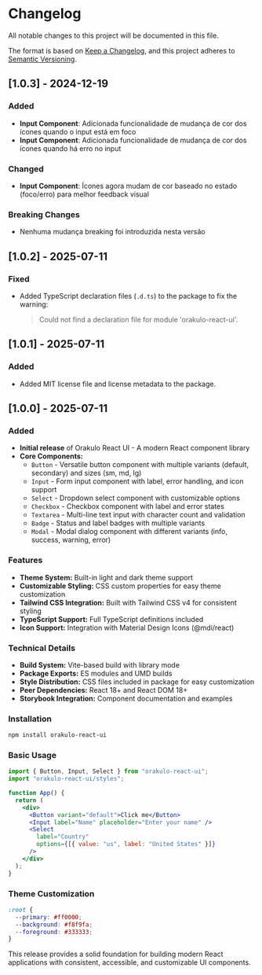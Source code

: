 # Changelog

All notable changes to this project will be documented in this file.

The format is based on [Keep a Changelog](https://keepachangelog.com/en/1.0.0/),
and this project adheres to [Semantic Versioning](https://semver.org/spec/v2.0.0.html).

## [1.0.3] - 2024-12-19

### Added
- **Input Component**: Adicionada funcionalidade de mudança de cor dos ícones quando o input está em foco
- **Input Component**: Adicionada funcionalidade de mudança de cor dos ícones quando há erro no input

### Changed
- **Input Component**: Ícones agora mudam de cor baseado no estado (foco/erro) para melhor feedback visual

### Breaking Changes
- Nenhuma mudança breaking foi introduzida nesta versão

## [1.0.2] - 2025-07-11

### Fixed
- Added TypeScript declaration files (`.d.ts`) to the package to fix the warning:
  > Could not find a declaration file for module 'orakulo-react-ui'.

## [1.0.1] - 2025-07-11

### Added
- Added MIT license file and license metadata to the package.

## [1.0.0] - 2025-07-11

### Added

- **Initial release** of Orakulo React UI - A modern React component library
- **Core Components:**
  - `Button` - Versatile button component with multiple variants (default, secondary) and sizes (sm, md, lg)
  - `Input` - Form input component with label, error handling, and icon support
  - `Select` - Dropdown select component with customizable options
  - `Checkbox` - Checkbox component with label and error states
  - `Textarea` - Multi-line text input with character count and validation
  - `Badge` - Status and label badges with multiple variants
  - `Modal` - Modal dialog component with different variants (info, success, warning, error)

### Features

- **Theme System:** Built-in light and dark theme support
- **Customizable Styling:** CSS custom properties for easy theme customization
- **Tailwind CSS Integration:** Built with Tailwind CSS v4 for consistent styling
- **TypeScript Support:** Full TypeScript definitions included
- **Icon Support:** Integration with Material Design Icons (@mdi/react)

### Technical Details

- **Build System:** Vite-based build with library mode
- **Package Exports:** ES modules and UMD builds
- **Style Distribution:** CSS files included in package for easy customization
- **Peer Dependencies:** React 18+ and React DOM 18+
- **Storybook Integration:** Component documentation and examples

### Installation

```bash
npm install orakulo-react-ui
```

### Basic Usage

```jsx
import { Button, Input, Select } from "orakulo-react-ui";
import "orakulo-react-ui/styles";

function App() {
  return (
    <div>
      <Button variant="default">Click me</Button>
      <Input label="Name" placeholder="Enter your name" />
      <Select
        label="Country"
        options={[{ value: "us", label: "United States" }]}
      />
    </div>
  );
}
```

### Theme Customization

```css
:root {
  --primary: #ff0000;
  --background: #f8f9fa;
  --foreground: #333333;
}
```

This release provides a solid foundation for building modern React applications with consistent, accessible, and customizable UI components.

